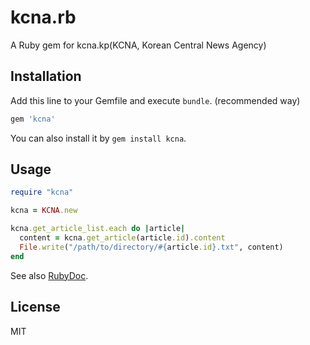 # kcna.rb

A Ruby gem for kcna.kp(KCNA, Korean Central News Agency)

## Installation

Add this line to your Gemfile and execute `bundle`. (recommended way)

```ruby
gem 'kcna'
```

You can also install it by `gem install kcna`.

## Usage

```ruby
require "kcna"

kcna = KCNA.new

kcna.get_article_list.each do |article|
  content = kcna.get_article(article.id).content
  File.write("/path/to/directory/#{article.id}.txt", content)
end
```

See also [RubyDoc](http://www.rubydoc.info/gems/kcna).

## License

MIT

